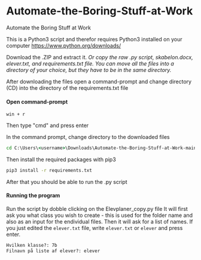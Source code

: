 # Automate-the-Boring-Stuff-at-Work
Automate the Boring Stuff at Work

This is a Python3 script and therefor requires Python3 installed on your computer
https://www.python.org/downloads/


Download the .ZIP and extract it.
*Or copy the raw .py script, skabelon.docx, elever.txt, and requirements.txt file.
You can move all the files into a directory of your choice, but they have to be in the same directory.*

After downloading the files open a command-prompt and change directory (CD) into the directory of the requirements.txt file

#### Open command-prompt
```
win + r
```
Then type "cmd" and press enter

In the command prompt, change directory to the downloaded files

```cmd
cd C:\Users\<username>\Downloads\Automate-the-Boring-Stuff-at-Work-main
``` 

Then install the required packages with pip3
```cmd
pip3 install -r requirements.txt
```

After that you should be able to run the .py script

#### Running the program
Run the script by dobble clicking on the Elevplaner_copy.py file
It will first ask you what class you wish to create - this is used for the folder name and also as an input for the endividual files.
Then it will ask for a list of names. If you just edited the `elever.txt` file, write `elever.txt` or `elever` and press enter.

```cmd
Hvilken klasse?: 7b
Filnavn på liste af elever?: elever
```
